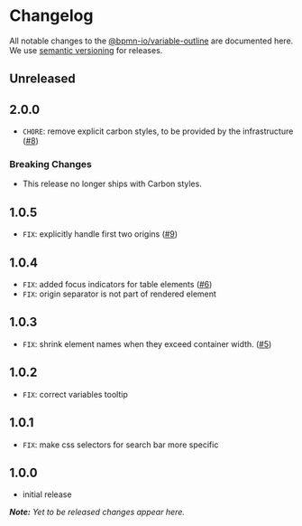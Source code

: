 # Changelog

All notable changes to the [@bpmn-io/variable-outline](https://github.com/bpmn-io/variable-outline) are documented here. We use [semantic versioning](http://semver.org/) for releases.

## Unreleased

## 2.0.0

* `CHORE`: remove explicit carbon styles, to be provided by the infrastructure ([#8](https://github.com/bpmn-io/variable-outline/pull/8))

### Breaking Changes
* This release no longer ships with Carbon styles.

## 1.0.5

* `FIX`: explicitly handle first two origins ([#9](https://github.com/bpmn-io/variable-outline/pull/9))

## 1.0.4

* `FIX`: added focus indicators for table elements ([#6](https://github.com/bpmn-io/variable-outline/pull/6))
* `FIX`: origin separator is not part of rendered element

## 1.0.3

* `FIX`: shrink element names when they exceed container width. ([#5](https://github.com/bpmn-io/variable-outline/pull/5))

## 1.0.2

* `FIX`: correct variables tooltip

## 1.0.1

* `FIX`: make css selectors for search bar more specific

## 1.0.0

* initial release

___Note:__ Yet to be released changes appear here._

